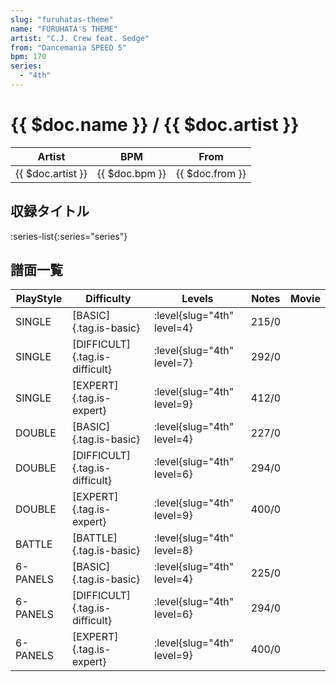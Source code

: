 ```yaml
---
slug: "furuhatas-theme"
name: "FURUHATA'S THEME"
artist: "C.J. Crew feat. Sedge"
from: "Dancemania SPEED 5"
bpm: 170
series:
  - "4th"
---
```


# {{ $doc.name }} / {{ $doc.artist }}

|Artist|BPM|From|
|------|---|----|
|{{ $doc.artist }}|{{ $doc.bpm }}|{{ $doc.from }}|

## 収録タイトル

:series-list{:series="series"}

## 譜面一覧

|PlayStyle|Difficulty|Levels|Notes|Movie|
|---------|----------|------|-----|-----|
|SINGLE|[BASIC]{.tag.is-basic}|<div class="field is-grouped is-grouped-multiline">:level{slug="4th" level=4}</div>|215/0||
|SINGLE|[DIFFICULT]{.tag.is-difficult}|<div class="field is-grouped is-grouped-multiline">:level{slug="4th" level=7}</div>|292/0||
|SINGLE|[EXPERT]{.tag.is-expert}|<div class="field is-grouped is-grouped-multiline">:level{slug="4th" level=9}</div>|412/0||
|DOUBLE|[BASIC]{.tag.is-basic}|<div class="field is-grouped is-grouped-multiline">:level{slug="4th" level=4}</div>|227/0||
|DOUBLE|[DIFFICULT]{.tag.is-difficult}|<div class="field is-grouped is-grouped-multiline">:level{slug="4th" level=6}</div>|294/0||
|DOUBLE|[EXPERT]{.tag.is-expert}|<div class="field is-grouped is-grouped-multiline">:level{slug="4th" level=9}</div>|400/0||
|BATTLE|[BATTLE]{.tag.is-basic}|<div class="field is-grouped is-grouped-multiline">:level{slug="4th" level=8}</div>|||
|6-PANELS|[BASIC]{.tag.is-basic}|<div class="field is-grouped is-grouped-multiline">:level{slug="4th" level=4}</div>|225/0||
|6-PANELS|[DIFFICULT]{.tag.is-difficult}|<div class="field is-grouped is-grouped-multiline">:level{slug="4th" level=6}</div>|294/0||
|6-PANELS|[EXPERT]{.tag.is-expert}|<div class="field is-grouped is-grouped-multiline">:level{slug="4th" level=9}</div>|400/0||
